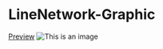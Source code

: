 # LineNetwork-Graphic

[Preview](https://htmlpreview.github.io/?https://github.com/FetzerTony/LineNetwork-Graphic/blob/main/index.html)
![This is an image](https://myoctocat.com/assets/images/base-octocat.svg)

